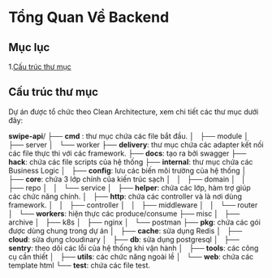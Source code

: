 # Tổng Quan Về Backend

## Mục lục

1.[Cấu trúc thư mục](#cấu-trúc-thư-mục)

## Cấu trúc thư mục

Dự án được tổ chức theo Clean Architecture, xem chi tiết các thư mục dưới đây:

**swipe-api**/ 
├── **cmd** : thư mục chứa các file bắt đầu. 
│   ├── module 
│   ├── server 
│   └── worker 
├── **delivery**: thư mục chứa các adapter kết nối các file thực thi với các framework. 
├── **docs**: tạo ra bởi swagger 
├── **hack**: chứa các file scripts của hệ thống 
├── **internal**: thư mục chứa các Business Logic 
│   ├── **config**: lưu các biến môi trường của hệ thống 
│   ├── **core**: chứa 3 lớp chính của kiến trúc sạch 
│   │   ├── domain 
│   │   ├── repo 
│   │   └── service 
│   ├── **helper**: chứa các lớp, hàm trợ giúp các chức năng chính. 
│   ├── **http**: chứa các controller và là nơi dùng framework. 
│   │   ├── controller 
│   │   ├── middleware 
│   │   └── router 
│   └── **workers**: hiện thực các produce/consume 
├── misc 
│   ├── archive 
│   ├── k8s 
│   ├── nginx 
│   └── postman 
├── **pkg**: chứa các gói được dùng chung trong dự án 
│   ├── **cache**: sửa dụng Redis 
│   ├── **cloud**: sửa dụng cloudinary 
│   ├── **db**: sửa dụng postgresql 
│   ├── **sentry**: theo dõi các lỗi của hệ thống khi vận hành 
│   ├── **tools**: các công cụ cần thiết 
│   ├── **utils**: các chức năng ngoài lề 
│   └── **web**: chứa các template html 
└── **test**: chứa các file test. 
